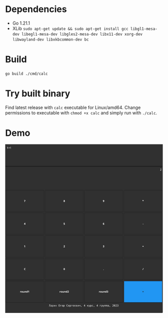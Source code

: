 # Dependencies
- Go 1.21.1
- XLib `sudo apt-get update && sudo apt-get install gcc libgl1-mesa-dev libegl1-mesa-dev libgles2-mesa-dev libx11-dev xorg-dev libwayland-dev libxkbcommon-dev bc`
# Build
`go build ./cmd/calc`
# Try built binary
Find latest release with `calc` executable for Linux/amd64.
Change permissions to executable with `chmod +x calc` and simply run with `./calc`.
# Demo
![alt text](./static/1.jpg)